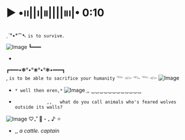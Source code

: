 #      ▶︎ •၊၊||၊|။||||။‌‌‌‌‌၊|• 0:10
 ˏˋ°•*⁀➷             `` is to survive. ``

![Image](https://github.com/user-attachments/assets/e4704d4b-453b-4b04-879b-e2cb9580297d)
┗━━━                        


-



┏━━━•❃°•°❀°•°❃•━━━┓  
,
`` is to be able to sacrifice your humanity `` 𓆝 𓆟 𓆞 𓆝 𓆟
![Image](https://github.com/user-attachments/assets/96f7f21f-77b2-4993-a31a-dbc8a656a72b)
- ``* well then eren,*``
![Image](https://github.com/user-attachments/assets/5db2a5f5-8299-480f-952d-81e04c358789)
       ,,    ‿‿‿‿‿‿‿‿‿‿‿‿
-                 ,,   what do you call animals who's feared wolves outside its walls?
![Image](https://github.com/user-attachments/assets/9dbee230-1925-4345-a7cc-1e467b946dc8)
♡₊˚ 🦢・₊ ♪ ✧       
 - ,,  *a cattle. captain*

